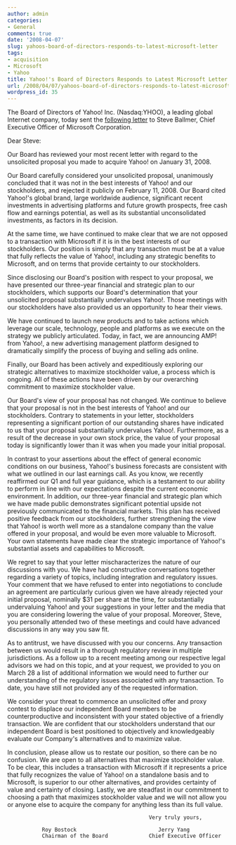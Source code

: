 ```yaml
---
author: admin
categories:
- General
comments: true
date: '2008-04-07'
slug: yahoos-board-of-directors-responds-to-latest-microsoft-letter
tags:
- acquisition
- Microsoft
- Yahoo
title: Yahoo!'s Board of Directors Responds to Latest Microsoft Letter
url: /2008/04/07/yahoos-board-of-directors-responds-to-latest-microsoft-letter
wordpress_id: 35
---
```



The Board of Directors of Yahoo! Inc. (Nasdaq:YHOO), a leading global Internet company, today sent the [following letter](http://yhoo.client.shareholder.com/press/releasedetail.cfm?ReleaseID=303369) to Steve Ballmer, Chief Executive Officer of Microsoft Corporation.

Dear Steve:

Our Board has reviewed your most recent letter with regard to the unsolicited proposal you made to acquire Yahoo! on January 31, 2008.

Our Board carefully considered your unsolicited proposal, unanimously concluded that it was not in the best interests of Yahoo! and our stockholders, and rejected it publicly on February 11, 2008. Our Board cited Yahoo!'s global brand, large worldwide audience, significant recent investments in advertising platforms and future growth prospects, free cash flow and earnings potential, as well as its substantial unconsolidated investments, as factors in its decision.

At the same time, we have continued to make clear that we are not opposed to a transaction with Microsoft if it is in the best interests of our stockholders. Our position is simply that any transaction must be at a value that fully reflects the value of Yahoo!, including any strategic benefits to Microsoft, and on terms that provide certainty to our stockholders.

Since disclosing our Board's position with respect to your proposal, we have presented our three-year financial and strategic plan to our stockholders, which supports our Board's determination that your unsolicited proposal substantially undervalues Yahoo!. Those meetings with our stockholders have also provided us an opportunity to hear their views.

We have continued to launch new products and to take actions which leverage our scale, technology, people and platforms as we execute on the strategy we publicly articulated. Today, in fact, we are announcing AMP! from Yahoo!, a new advertising management platform designed to dramatically simplify the process of buying and selling ads online.

Finally, our Board has been actively and expeditiously exploring our strategic alternatives to maximize stockholder value, a process which is ongoing. All of these actions have been driven by our overarching commitment to maximize stockholder value.

Our Board's view of your proposal has not changed. We continue to believe that your proposal is not in the best interests of Yahoo! and our stockholders. Contrary to statements in your letter, stockholders representing a significant portion of our outstanding shares have indicated to us that your proposal substantially undervalues Yahoo!. Furthermore, as a result of the decrease in your own stock price, the value of your proposal today is significantly lower than it was when you made your initial proposal.

In contrast to your assertions about the effect of general economic conditions on our business, Yahoo!'s business forecasts are consistent with what we outlined in our last earnings call. As you know, we recently reaffirmed our Q1 and full year guidance, which is a testament to our ability to perform in line with our expectations despite the current economic environment. In addition, our three-year financial and strategic plan which we have made public demonstrates significant potential upside not previously communicated to the financial markets. This plan has received positive feedback from our stockholders, further strengthening the view that Yahoo! is worth well more as a standalone company than the value offered in your proposal, and would be even more valuable to Microsoft. Your own statements have made clear the strategic importance of Yahoo!'s substantial assets and capabilities to Microsoft.

We regret to say that your letter mischaracterizes the nature of our discussions with you. We have had constructive conversations together regarding a variety of topics, including integration and regulatory issues. Your comment that we have refused to enter into negotiations to conclude an agreement are particularly curious given we have already rejected your initial proposal, nominally $31 per share at the time, for substantially undervaluing Yahoo! and your suggestions in your letter and the media that you are considering lowering the value of your proposal. Moreover, Steve, you personally attended two of these meetings and could have advanced discussions in any way you saw fit.

As to antitrust, we have discussed with you our concerns. Any transaction between us would result in a thorough regulatory review in multiple jurisdictions. As a follow up to a recent meeting among our respective legal advisors we had on this topic, and at your request, we provided to you on March 28 a list of additional information we would need to further our understanding of the regulatory issues associated with any transaction. To date, you have still not provided any of the requested information.

We consider your threat to commence an unsolicited offer and proxy contest to displace our independent Board members to be counterproductive and inconsistent with your stated objective of a friendly transaction. We are confident that our stockholders understand that our independent Board is best positioned to objectively and knowledgeably evaluate our Company's alternatives and to maximize value.

In conclusion, please allow us to restate our position, so there can be no confusion. We are open to all alternatives that maximize stockholder value. To be clear, this includes a transaction with Microsoft if it represents a price that fully recognizes the value of Yahoo! on a standalone basis and to Microsoft, is superior to our other alternatives, and provides certainty of value and certainty of closing. Lastly, we are steadfast in our commitment to choosing a path that maximizes stockholder value and we will not allow you or anyone else to acquire the company for anything less than its full value.

    
                                                 Very truly yours,
    
               Roy Bostock                          Jerry Yang 
               Chairman of the Board             Chief Executive Officer
